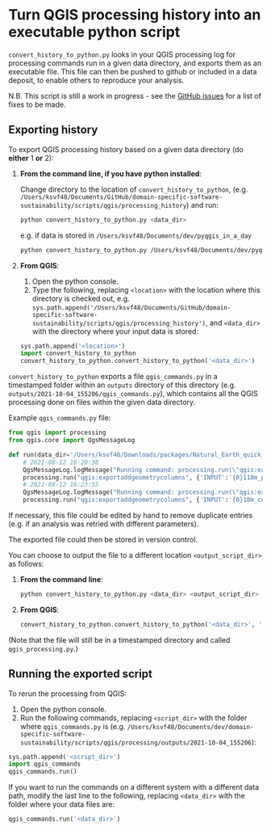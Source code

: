 # Turn QGIS processing history into an executable python script

`convert_history_to_python.py` looks in your QGIS processing log for processing commands run in a given data directory,
and exports them as an executable file. This file can then be pushed to github or included in a data deposit, to enable
others to reproduce your analysis.

N.B. This script is still a work in progress - see the [GitHub issues](https://github.com/alisonrclarke/domain-specific-software-sustainability/issues) for a list of fixes to be made.

## Exporting history

To export QGIS processing history based on a given data directory (do **either** 1 **or** 2):

1.  **From the command line, if you have python installed**:

    Change directory to the location of `convert_history_to_python`, (e.g. `/Users/ksvf48/Documents/GitHub/domain-specific-software-sustainability/scripts/qgis/processing_history`) and run:

    ```bash
    python convert_history_to_python.py <data_dir>
    ```

    e.g. if data is stored in `/Users/ksvf48/Documents/dev/pyqgis_in_a_day`

    ```bash
    python convert_history_to_python.py /Users/ksvf48/Documents/dev/pyqgis_in_a_day
    ```

2.  **From QGIS**:

    1. Open the python console.
    2. Type the following, replacing `<location>` with the location where this directory is checked out, e.g. `sys.path.append('/Users/ksvf48/Documents/GitHub/domain-specific-software-sustainability/scripts/qgis/processing_history')`, and `<data_dir>` with the directory where your input data is stored:

      ```python
      sys.path.append('<location>')
      import convert_history_to_python
      convert_history_to_python.convert_history_to_python('<data_dir>')
      ```

`convert_history_to_python` exports a file `qgis_commands.py` in a timestamped folder within an `outputs` directory of this directory (e.g. `outputs/2021-10-04_155206/qgis_commands.py`), which contains all the QGIS processing done on files within the given data directory.

Example `qgis_commands.py` file:

```python
from qgis import processing
from qgis.core import QgsMessageLog

def run(data_dir='/Users/ksvf48/Downloads/packages/Natural_Earth_quick_start/'):
    # 2021-08-12 16:20:38
    QgsMessageLog.logMessage("Running command: processing.run(\"qgis:exportaddgeometrycolumns\", {'INPUT':'{0}110m_physical/ne_110m_rivers_lake_centerlines.shp|layerid=0|subset=\"min_zoom\" <= 0'.format(data_dir),'CALC_METHOD':2,'OUTPUT':'TEMPORARY_OUTPUT'})")
    processing.run("qgis:exportaddgeometrycolumns", {'INPUT':'{0}110m_physical/ne_110m_rivers_lake_centerlines.shp|layerid=0|subset=\"min_zoom\" <= 0'.format(data_dir),'CALC_METHOD':2,'OUTPUT':'TEMPORARY_OUTPUT'})
    # 2021-08-12 16:23:55
    QgsMessageLog.logMessage("Running command: processing.run(\"qgis:exportaddgeometrycolumns\", {'INPUT':'{0}10m_cultural/ne_10m_roads.shp|layerid=0|subset=\"min_zoom\" <= 5'.format(data_dir),'CALC_METHOD':0,'OUTPUT':'TEMPORARY_OUTPUT'})")
    processing.run("qgis:exportaddgeometrycolumns", {'INPUT':'{0}10m_cultural/ne_10m_roads.shp|layerid=0|subset=\"min_zoom\" <= 5'.format(data_dir),'CALC_METHOD':0,'OUTPUT':'TEMPORARY_OUTPUT'})
```

If necessary, this file could be edited by hand to remove duplicate entries (e.g. if an analysis was retried with different parameters).

The exported file could then be stored in version control.

You can choose to output the file to a different location `<output_script_dir>` as follows:

1.  **From the command line**:

    ```bash
    python convert_history_to_python.py <data_dir> <output_script_dir>
    ```

2.  **From QGIS**:

    ```python
    convert_history_to_python.convert_history_to_python('<data_dir>', '<output_script_dir>')
    ```

(Note that the file will still be in a timestamped directory and called `qgis_processing.py`.)

## Running the exported script

To rerun the processing from QGIS:

1. Open the python console.
2. Run the following commands, replacing `<script_dir>` with the folder where `qgis_commands.py` is (e.g. `/Users/ksvf48/Documents/dev/domain-specific-software-sustainability/scripts/qgis/processing/outputs/2021-10-04_155206`):

  ```python
  sys.path.append('<script_dir>')
  import qgis_commands
  qgis_commands.run()
  ```

  If you want to run the commands on a different system with a different data path, modify the last line to the following, replacing `<data_dir>` with the folder where your data files are:

  ```python
  qgis_commands.run('<data_dir>')
  ```
